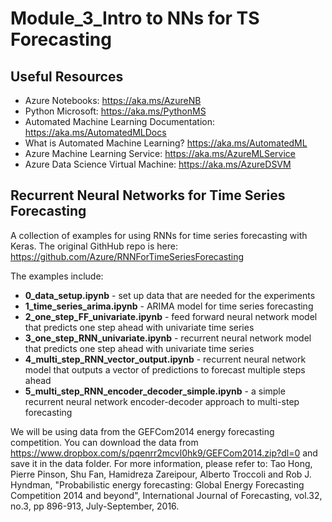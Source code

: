 # Module_3_Intro to NNs for TS Forecasting

## Useful Resources
* Azure Notebooks: https://aka.ms/AzureNB
* Python Microsoft: https://aka.ms/PythonMS
* Automated Machine Learning Documentation: https://aka.ms/AutomatedMLDocs 
* What is Automated Machine Learning? https://aka.ms/AutomatedML
* Azure Machine Learning Service: https://aka.ms/AzureMLService 
* Azure Data Science Virtual Machine: https://aka.ms/AzureDSVM


## Recurrent Neural Networks for Time Series Forecasting
A collection of examples for using RNNs for time series forecasting with Keras. The original GithHub repo is here: https://github.com/Azure/RNNForTimeSeriesForecasting

The examples include:

- **0_data_setup.ipynb** - set up data that are needed for the experiments
- **1_time_series_arima.ipynb** - ARIMA model for time series forecasting
- **2_one_step_FF_univariate.ipynb** - feed forward neural network model that predicts one step ahead with univariate time series
- **3_one_step_RNN_univariate.ipynb** - recurrent neural network model that predicts one step ahead with univariate time series
- **4_multi_step_RNN_vector_output.ipynb** - recurrent neural network model that outputs a vector of predictions to forecast multiple steps ahead
- **5_multi_step_RNN_encoder_decoder_simple.ipynb** - a simple recurrent neural network encoder-decoder approach to multi-step forecasting

We will be using data from the GEFCom2014 energy forecasting competition. You can download the data from https://www.dropbox.com/s/pqenrr2mcvl0hk9/GEFCom2014.zip?dl=0 and save it in the data folder. 
For more information, please refer to: Tao Hong, Pierre Pinson, Shu Fan, Hamidreza Zareipour, Alberto Troccoli and Rob J. Hyndman, "Probabilistic energy forecasting: Global Energy Forecasting Competition 2014 and beyond", International Journal of Forecasting, vol.32, no.3, pp 896-913, July-September, 2016.